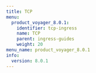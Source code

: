 ```yaml
---
title: TCP
menu:
  product_voyager_8.0.1:
    identifier: tcp-ingress
    name: TCP
    parent: ingress-guides
    weight: 20
menu_name: product_voyager_8.0.1
info:
  version: 8.0.1
---
```


